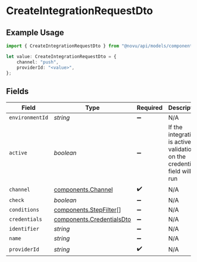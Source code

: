 # CreateIntegrationRequestDto

## Example Usage

```typescript
import { CreateIntegrationRequestDto } from "@novu/api/models/components";

let value: CreateIntegrationRequestDto = {
    channel: "push",
    providerId: "<value>",
};
```

## Fields

| Field                                                                         | Type                                                                          | Required                                                                      | Description                                                                   |
| ----------------------------------------------------------------------------- | ----------------------------------------------------------------------------- | ----------------------------------------------------------------------------- | ----------------------------------------------------------------------------- |
| `environmentId`                                                               | *string*                                                                      | :heavy_minus_sign:                                                            | N/A                                                                           |
| `active`                                                                      | *boolean*                                                                     | :heavy_minus_sign:                                                            | If the integration is active the validation on the credentials field will run |
| `channel`                                                                     | [components.Channel](../../models/components/channel.md)                      | :heavy_check_mark:                                                            | N/A                                                                           |
| `check`                                                                       | *boolean*                                                                     | :heavy_minus_sign:                                                            | N/A                                                                           |
| `conditions`                                                                  | [components.StepFilter](../../models/components/stepfilter.md)[]              | :heavy_minus_sign:                                                            | N/A                                                                           |
| `credentials`                                                                 | [components.CredentialsDto](../../models/components/credentialsdto.md)        | :heavy_minus_sign:                                                            | N/A                                                                           |
| `identifier`                                                                  | *string*                                                                      | :heavy_minus_sign:                                                            | N/A                                                                           |
| `name`                                                                        | *string*                                                                      | :heavy_minus_sign:                                                            | N/A                                                                           |
| `providerId`                                                                  | *string*                                                                      | :heavy_check_mark:                                                            | N/A                                                                           |